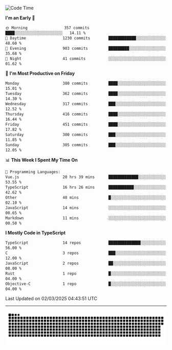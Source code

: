<!--
<picture>
  <source
    srcset="https://github-readme-stats.vercel.app/api?username=kevinxft&show_icons=true&theme=dark"
    media="(prefers-color-scheme: dark)"
  />
  <source
    srcset="https://github-readme-stats.vercel.app/api?username=kevinxft&show_icons=true"
    media="(prefers-color-scheme: light), (prefers-color-scheme: no-preference)"
  />
  <img src="https://github-readme-stats.vercel.app/api?username=kevinxft&show_icons=true" />
</picture>
-->

<!--START_SECTION:waka-->
![Code Time](http://img.shields.io/badge/Code%20Time-3%2C167%20hrs%208%20mins-blue)

**I'm an Early 🐤** 

```text
🌞 Morning                357 commits         ████░░░░░░░░░░░░░░░░░░░░░   14.11 % 
🌆 Daytime                1230 commits        ████████████░░░░░░░░░░░░░   48.60 % 
🌃 Evening                903 commits         █████████░░░░░░░░░░░░░░░░   35.68 % 
🌙 Night                  41 commits          ░░░░░░░░░░░░░░░░░░░░░░░░░   01.62 % 
```
📅 **I'm Most Productive on Friday** 

```text
Monday                   380 commits         ████░░░░░░░░░░░░░░░░░░░░░   15.01 % 
Tuesday                  362 commits         ████░░░░░░░░░░░░░░░░░░░░░   14.30 % 
Wednesday                317 commits         ███░░░░░░░░░░░░░░░░░░░░░░   12.52 % 
Thursday                 416 commits         ████░░░░░░░░░░░░░░░░░░░░░   16.44 % 
Friday                   451 commits         ████░░░░░░░░░░░░░░░░░░░░░   17.82 % 
Saturday                 300 commits         ███░░░░░░░░░░░░░░░░░░░░░░   11.85 % 
Sunday                   305 commits         ███░░░░░░░░░░░░░░░░░░░░░░   12.05 % 
```


📊 **This Week I Spent My Time On** 

```text
💬 Programming Languages: 
Vue.js                   20 hrs 39 mins      █████████████░░░░░░░░░░░░   53.55 % 
TypeScript               16 hrs 26 mins      ███████████░░░░░░░░░░░░░░   42.62 % 
Other                    48 mins             █░░░░░░░░░░░░░░░░░░░░░░░░   02.10 % 
JavaScript               14 mins             ░░░░░░░░░░░░░░░░░░░░░░░░░   00.65 % 
Markdown                 11 mins             ░░░░░░░░░░░░░░░░░░░░░░░░░   00.50 % 
```

**I Mostly Code in TypeScript** 

```text
TypeScript               14 repos            ██████████████░░░░░░░░░░░   56.00 % 
C                        3 repos             ███░░░░░░░░░░░░░░░░░░░░░░   12.00 % 
JavaScript               2 repos             ██░░░░░░░░░░░░░░░░░░░░░░░   08.00 % 
Rust                     1 repo              █░░░░░░░░░░░░░░░░░░░░░░░░   04.00 % 
Objective-C              1 repo              █░░░░░░░░░░░░░░░░░░░░░░░░   04.00 % 
```




 Last Updated on 02/03/2025 04:43:51 UTC
<!--END_SECTION:waka-->

---

<picture>
  <source media="(prefers-color-scheme: dark)" srcset="https://raw.githubusercontent.com/kevinxft/kevinxft/output/github-contribution-grid-snake-dark.svg">
  <source media="(prefers-color-scheme: light)" srcset="https://raw.githubusercontent.com/kevinxft/kevinxft/output/github-contribution-grid-snake.svg">
  <img alt="github contribution grid snake animation" src="https://raw.githubusercontent.com/kevinxft/kevinxft/output/github-contribution-grid-snake.svg">
</picture>